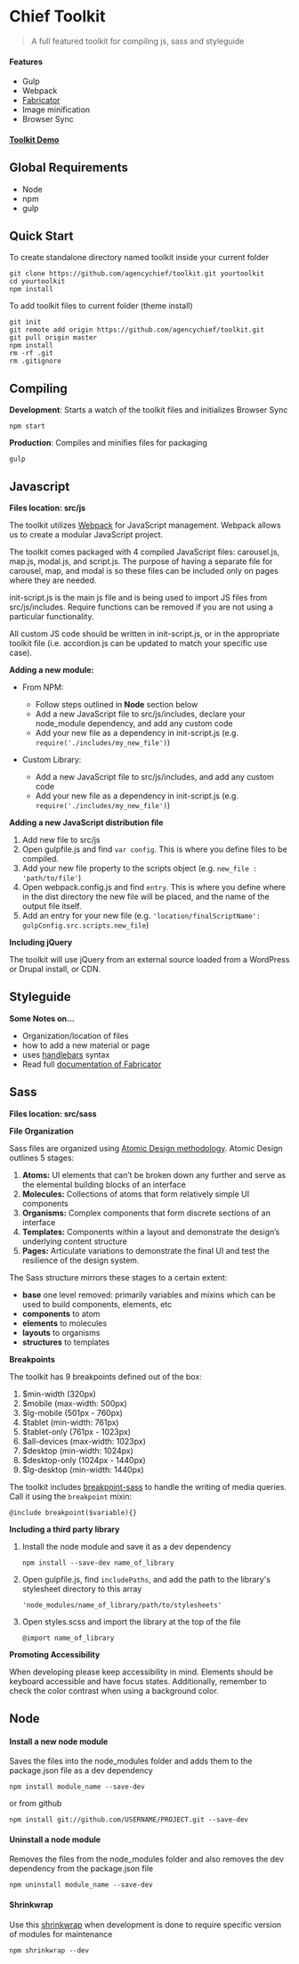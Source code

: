 # Chief Toolkit

> A full featured toolkit for compiling js, sass and styleguide

#### Features
- Gulp
- Webpack
- [Fabricator](https://github.com/fbrctr/fabricator)
- Image minification
- Browser Sync

#### [Toolkit Demo](http://toolkit.clientapp.com)

## Global Requirements
- Node
- npm
- gulp

## Quick Start

To create standalone directory named toolkit inside your current folder
```shell
git clone https://github.com/agencychief/toolkit.git yourtoolkit
cd yourtoolkit
npm install
```

To add toolkit files to current folder (theme install)
```shell
git init
git remote add origin https://github.com/agencychief/toolkit.git
git pull origin master
npm install
rm -rf .git
rm .gitignore
```


## Compiling

**Development**: Starts a watch of the toolkit files and initializes Browser Sync 
```shell
npm start
```

**Production**: Compiles and minifies files for packaging
```shell
gulp
```


## Javascript

**Files location: src/js**

The toolkit utilizes [Webpack](https://webpack.github.io/docs/) for JavaScript management. Webpack allows us to create a modular JavaScript project. 

The toolkit comes packaged with 4 compiled JavaScript files: carousel.js, map.js, modal.js, and script.js. The purpose of having a separate file for carousel, map, and modal is so these files can be included only on pages where they are needed.  

init-script.js is the main js file and is being used to import JS files from src/js/includes. Require functions can be removed if you are not using a particular functionality.

All custom JS code should be written in init-script.js, or in the appropriate toolkit file (i.e. accordion.js can be updated to match your specific use case).

**Adding a new module:**  

- From NPM: 
  - Follow steps outlined in **Node** section below
  - Add a new JavaScript file to src/js/includes, declare your node_module dependency, and add any custom code
  - Add your new file as a dependency in init-script.js (e.g. ```require('./includes/my_new_file')```)
  
- Custom Library: 
  - Add a new JavaScript file to src/js/includes, and add any custom code
  - Add your new file as a dependency in init-script.js (e.g. ```require('./includes/my_new_file')```)

**Adding a new JavaScript distribution file**

1. Add new file to src/js
2. Open gulpfile.js and find ```var config```. This is where you define files to be compiled.
3. Add your new file property to the scripts object (e.g. ```new_file : 'path/to/file'```)  
4. Open webpack.config.js and find ```entry```. This is where you define where in the dist directory the new file will be placed, and the name of the output file itself.
5. Add an entry for your new file (e.g. ```'location/finalScriptName': gulpConfig.src.scripts.new_file```)

**Including jQuery**  

The toolkit will use jQuery from an external source loaded from a WordPress or Drupal install, or CDN.


## Styleguide

**Some Notes on...**
- Organization/location of files
- how to add a new material or page
- uses [handlebars](http://handlebarsjs.com/expressions.html) syntax
- Read full [documentation of Fabricator](https://github.com/fbrctr/fabricator-assemble)  


## Sass

**Files location: src/sass**

**File Organization**

Sass files are organized using [Atomic Design methodology](http://bradfrost.com/blog/post/atomic-web-design/). Atomic Design outlines 5 stages:
1. **Atoms:** UI elements that can’t be broken down any further and serve as the elemental building blocks of an interface
2. **Molecules:** Collections of atoms that form relatively simple UI components
3. **Organisms:** Complex components that form discrete sections of an interface
4. **Templates:** Components within a layout and demonstrate the design’s underlying content structure
5. **Pages:** Articulate variations to demonstrate the final UI and test the resilience of the design system.

The Sass structure mirrors these stages to a certain extent:
* **base** one level removed: primarily variables and mixins which can be used to build components, elements, etc 
* **components** to atom
* **elements** to molecules
* **layouts** to organisms
* **structures** to templates


**Breakpoints**

The toolkit has 9 breakpoints defined out of the box:
1. $min-width (320px)
2. $mobile (max-width: 500px)
3. $lg-mobile (501px - 760px)
4. $tablet (min-width: 761px)
5. $tablet-only (761px - 1023px)
6. $all-devices (max-width: 1023px)
7. $desktop (min-width: 1024px)
8. $desktop-only (1024px - 1440px)
9. $lg-desktop (min-width: 1440px)

The toolkit includes [breakpoint-sass](https://www.npmjs.com/package/breakpoint-sass) to handle the writing of media queries. Call it using the ```breakpoint``` mixin:

```shell
@include breakpoint($variable){}
```

**Including a third party library**

1. Install the node module and save it as a dev dependency
    ```shell
    npm install --save-dev name_of_library
    ```

2. Open gulpfile.js, find ```includePaths```, and add the path to the library's stylesheet directory to this array
    ```shell
    'node_modules/name_of_library/path/to/stylesheets'
    ```

3. Open styles.scss and import the library at the top of the file
    ```shell
    @import name_of_library
    ```


**Promoting Accessibility**

When developing please keep accessibility in mind. Elements should be keyboard accessible and have focus states. Additionally, remember to check the color contrast when using a background color.


## Node

#### Install a new node module
Saves the files into the node_modules folder and adds them to the package.json file as a dev dependency
```shell
npm install module_name --save-dev
```
or from github
```shell
npm install git://github.com/USERNAME/PROJECT.git --save-dev
```

#### Uninstall a node module
Removes the files from the node_modules folder and also removes the dev dependency from the package.json file
```shell
npm uninstall module_name --save-dev
```

#### Shrinkwrap
Use this [shrinkwrap](https://docs.npmjs.com/cli/shrinkwrap) when development is done to require specific version of modules for maintenance
```shell
npm shrinkwrap --dev
```
